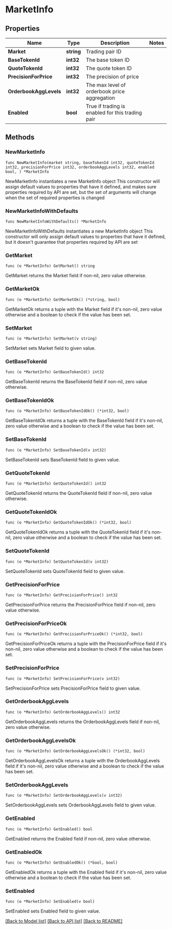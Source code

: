 # MarketInfo

## Properties

Name | Type | Description | Notes
------------ | ------------- | ------------- | -------------
**Market** | **string** | Trading pair ID | 
**BaseTokenId** | **int32** | The base token ID | 
**QuoteTokenId** | **int32** | The quote token ID | 
**PrecisionForPrice** | **int32** | The precision of price | 
**OrderbookAggLevels** | **int32** | The max level of orderbook price aggregation | 
**Enabled** | **bool** | True if trading is enabled for this trading pair | 

## Methods

### NewMarketInfo

`func NewMarketInfo(market string, baseTokenId int32, quoteTokenId int32, precisionForPrice int32, orderbookAggLevels int32, enabled bool, ) *MarketInfo`

NewMarketInfo instantiates a new MarketInfo object
This constructor will assign default values to properties that have it defined,
and makes sure properties required by API are set, but the set of arguments
will change when the set of required properties is changed

### NewMarketInfoWithDefaults

`func NewMarketInfoWithDefaults() *MarketInfo`

NewMarketInfoWithDefaults instantiates a new MarketInfo object
This constructor will only assign default values to properties that have it defined,
but it doesn't guarantee that properties required by API are set

### GetMarket

`func (o *MarketInfo) GetMarket() string`

GetMarket returns the Market field if non-nil, zero value otherwise.

### GetMarketOk

`func (o *MarketInfo) GetMarketOk() (*string, bool)`

GetMarketOk returns a tuple with the Market field if it's non-nil, zero value otherwise
and a boolean to check if the value has been set.

### SetMarket

`func (o *MarketInfo) SetMarket(v string)`

SetMarket sets Market field to given value.


### GetBaseTokenId

`func (o *MarketInfo) GetBaseTokenId() int32`

GetBaseTokenId returns the BaseTokenId field if non-nil, zero value otherwise.

### GetBaseTokenIdOk

`func (o *MarketInfo) GetBaseTokenIdOk() (*int32, bool)`

GetBaseTokenIdOk returns a tuple with the BaseTokenId field if it's non-nil, zero value otherwise
and a boolean to check if the value has been set.

### SetBaseTokenId

`func (o *MarketInfo) SetBaseTokenId(v int32)`

SetBaseTokenId sets BaseTokenId field to given value.


### GetQuoteTokenId

`func (o *MarketInfo) GetQuoteTokenId() int32`

GetQuoteTokenId returns the QuoteTokenId field if non-nil, zero value otherwise.

### GetQuoteTokenIdOk

`func (o *MarketInfo) GetQuoteTokenIdOk() (*int32, bool)`

GetQuoteTokenIdOk returns a tuple with the QuoteTokenId field if it's non-nil, zero value otherwise
and a boolean to check if the value has been set.

### SetQuoteTokenId

`func (o *MarketInfo) SetQuoteTokenId(v int32)`

SetQuoteTokenId sets QuoteTokenId field to given value.


### GetPrecisionForPrice

`func (o *MarketInfo) GetPrecisionForPrice() int32`

GetPrecisionForPrice returns the PrecisionForPrice field if non-nil, zero value otherwise.

### GetPrecisionForPriceOk

`func (o *MarketInfo) GetPrecisionForPriceOk() (*int32, bool)`

GetPrecisionForPriceOk returns a tuple with the PrecisionForPrice field if it's non-nil, zero value otherwise
and a boolean to check if the value has been set.

### SetPrecisionForPrice

`func (o *MarketInfo) SetPrecisionForPrice(v int32)`

SetPrecisionForPrice sets PrecisionForPrice field to given value.


### GetOrderbookAggLevels

`func (o *MarketInfo) GetOrderbookAggLevels() int32`

GetOrderbookAggLevels returns the OrderbookAggLevels field if non-nil, zero value otherwise.

### GetOrderbookAggLevelsOk

`func (o *MarketInfo) GetOrderbookAggLevelsOk() (*int32, bool)`

GetOrderbookAggLevelsOk returns a tuple with the OrderbookAggLevels field if it's non-nil, zero value otherwise
and a boolean to check if the value has been set.

### SetOrderbookAggLevels

`func (o *MarketInfo) SetOrderbookAggLevels(v int32)`

SetOrderbookAggLevels sets OrderbookAggLevels field to given value.


### GetEnabled

`func (o *MarketInfo) GetEnabled() bool`

GetEnabled returns the Enabled field if non-nil, zero value otherwise.

### GetEnabledOk

`func (o *MarketInfo) GetEnabledOk() (*bool, bool)`

GetEnabledOk returns a tuple with the Enabled field if it's non-nil, zero value otherwise
and a boolean to check if the value has been set.

### SetEnabled

`func (o *MarketInfo) SetEnabled(v bool)`

SetEnabled sets Enabled field to given value.



[[Back to Model list]](../README.md#documentation-for-models) [[Back to API list]](../README.md#documentation-for-api-endpoints) [[Back to README]](../README.md)



